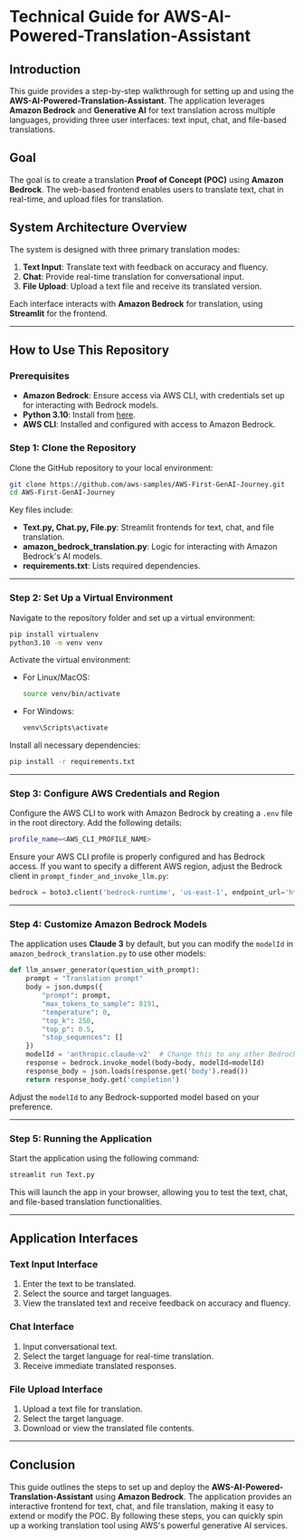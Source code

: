 # **Technical Guide for AWS-AI-Powered-Translation-Assistant**

## **Introduction**

This guide provides a step-by-step walkthrough for setting up and using the **AWS-AI-Powered-Translation-Assistant**. The application leverages **Amazon Bedrock** and **Generative AI** for text translation across multiple languages, providing three user interfaces: text input, chat, and file-based translations.

## **Goal**

The goal is to create a translation **Proof of Concept (POC)** using **Amazon Bedrock**. The web-based frontend enables users to translate text, chat in real-time, and upload files for translation.

## **System Architecture Overview**

The system is designed with three primary translation modes:
1. **Text Input**: Translate text with feedback on accuracy and fluency.
2. **Chat**: Provide real-time translation for conversational input.
3. **File Upload**: Upload a text file and receive its translated version.

Each interface interacts with **Amazon Bedrock** for translation, using **Streamlit** for the frontend.

---

## **How to Use This Repository**

### **Prerequisites**
- **Amazon Bedrock**: Ensure access via AWS CLI, with credentials set up for interacting with Bedrock models.
- **Python 3.10**: Install from [here](https://www.python.org/downloads/release/python-3100/).
- **AWS CLI**: Installed and configured with access to Amazon Bedrock.

### **Step 1: Clone the Repository**

Clone the GitHub repository to your local environment:

```bash
git clone https://github.com/aws-samples/AWS-First-GenAI-Journey.git
cd AWS-First-GenAI-Journey
```

Key files include:
- **Text.py, Chat.py, File.py**: Streamlit frontends for text, chat, and file translation.
- **amazon_bedrock_translation.py**: Logic for interacting with Amazon Bedrock's AI models.
- **requirements.txt**: Lists required dependencies.

---

### **Step 2: Set Up a Virtual Environment**

Navigate to the repository folder and set up a virtual environment:

```bash
pip install virtualenv
python3.10 -m venv venv
```

Activate the virtual environment:

- For Linux/MacOS:
  ```bash
  source venv/bin/activate
  ```
- For Windows:
  ```bash
  venv\Scripts\activate
  ```

Install all necessary dependencies:

```bash
pip install -r requirements.txt
```

---

### **Step 3: Configure AWS Credentials and Region**

Configure the AWS CLI to work with Amazon Bedrock by creating a `.env` file in the root directory. Add the following details:

```bash
profile_name=<AWS_CLI_PROFILE_NAME>
```

Ensure your AWS CLI profile is properly configured and has Bedrock access. If you want to specify a different AWS region, adjust the Bedrock client in `prompt_finder_and_invoke_llm.py`:

```python
bedrock = boto3.client('bedrock-runtime', 'us-east-1', endpoint_url='https://bedrock-runtime.us-east-1.amazonaws.com')
```

---

### **Step 4: Customize Amazon Bedrock Models**

The application uses **Claude 3** by default, but you can modify the `modelId` in `amazon_bedrock_translation.py` to use other models:

```python
def llm_answer_generator(question_with_prompt):
    prompt = "Translation prompt"
    body = json.dumps({
        "prompt": prompt,
        "max_tokens_to_sample": 8191,
        "temperature": 0,
        "top_k": 250,
        "top_p": 0.5,
        "stop_sequences": []
    })
    modelId = 'anthropic.claude-v2'  # Change this to any other Bedrock-supported model
    response = bedrock.invoke_model(body=body, modelId=modelId)
    response_body = json.loads(response.get('body').read())
    return response_body.get('completion')
```

Adjust the `modelId` to any Bedrock-supported model based on your preference.

---

### **Step 5: Running the Application**

Start the application using the following command:

```bash
streamlit run Text.py
```

This will launch the app in your browser, allowing you to test the text, chat, and file-based translation functionalities.

---

## **Application Interfaces**

### **Text Input Interface**
1. Enter the text to be translated.
2. Select the source and target languages.
3. View the translated text and receive feedback on accuracy and fluency.

### **Chat Interface**
1. Input conversational text.
2. Select the target language for real-time translation.
3. Receive immediate translated responses.

### **File Upload Interface**
1. Upload a text file for translation.
2. Select the target language.
3. Download or view the translated file contents.

---

## **Conclusion**

This guide outlines the steps to set up and deploy the **AWS-AI-Powered-Translation-Assistant** using **Amazon Bedrock**. The application provides an interactive frontend for text, chat, and file translation, making it easy to extend or modify the POC. By following these steps, you can quickly spin up a working translation tool using AWS's powerful generative AI services.